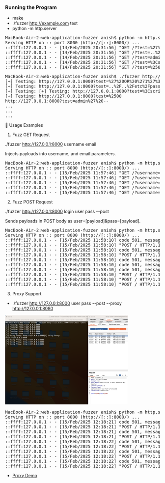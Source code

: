 ### Running the Program

- make
- ./fuzzer http://example.com test
- python -m http.server

<pre>
MacBook-Air-2:web-application-fuzzer anish$ python -m http.server
Serving HTTP on :: port 8000 (http://[::]:8000/) ...
::ffff:127.0.0.1 - - [14/Feb/2025 20:31:56] "GET /?test=%27%20OR%20%271%27%3D%271 HTTP/1.1" 200 -
::ffff:127.0.0.1 - - [14/Feb/2025 20:31:56] "GET /?test=..%2F..%2Fetc%2Fpasswd HTTP/1.1" 200 -
::ffff:127.0.0.1 - - [14/Feb/2025 20:31:56] "GET /?test=admin%27%20-- HTTP/1.1" 200 -
::ffff:127.0.0.1 - - [14/Feb/2025 20:31:56] "GET /?test=%3Cscript%3Ealert%28%27XSS%27%29%3C%2Fscript%3E HTTP/1.1" 200 -
::ffff:127.0.0.1 - - [14/Feb/2025 20:31:56] "GET /?test=%2500 HTTP/1.1" 200 -
</pre>


<pre>
MacBook-Air-2:web-application-fuzzer anish$ ./fuzzer http://127.0.0.1:8000 test
[+] Testing: http://127.0.0.1:8000?test=%27%20OR%20%271%27%3D%271
[+] Testing: http://127.0.0.1:8000?test=..%2F..%2Fetc%2Fpasswd
[+] Testing: [+] Testing: http://127.0.0.1:8000?test=%3Cscript%3Ealert%28%27XSS%27%29%3C%2Fscript%3E
[+] Testing: http://127.0.0.1:8000?test=%2500
http://127.0.0.1:8000?test=admin%27%20--
...
...
...
</pre>


🔨 Usage Examples

1. Fuzz GET Request

./fuzzer http://127.0.0.1:8000 username email

Injects payloads into username, and email parameters.

<pre>
MacBook-Air-2:web-application-fuzzer anish$ python -m http.server
Serving HTTP on :: port 8000 (http://[::]:8000/) ...
::ffff:127.0.0.1 - - [15/Feb/2025 11:57:46] "GET /?username=%3Cscript%3Ealert%28%27XSS%27%29%3C%2Fscript%3E&email=%3Cscript%3Ealert%28%27XSS%27%29%3C%2Fscript%3E HTTP/1.1" 200 -
::ffff:127.0.0.1 - - [15/Feb/2025 11:57:46] "GET /?username=admin%27%20--&email=admin%27%20-- HTTP/1.1" 200 -
::ffff:127.0.0.1 - - [15/Feb/2025 11:57:46] "GET /?username=%2500&email=%2500 HTTP/1.1" 200 -
::ffff:127.0.0.1 - - [15/Feb/2025 11:57:46] "GET /?username=..%2F..%2Fetc%2Fpasswd&email=..%2F..%2Fetc%2Fpasswd HTTP/1.1" 200 -
::ffff:127.0.0.1 - - [15/Feb/2025 11:57:46] "GET /?username=%27%20OR%20%271%27%3D%271&email=%27%20OR%20%271%27%3D%271 HTTP/1.1" 200 -
</pre>

2. Fuzz POST Request

./fuzzer http://127.0.0.1:8000 login user pass --post

Sends payloads in POST body as user=[payload]&pass=[payload].

<pre>
MacBook-Air-2:web-application-fuzzer anish$ python -m http.server
Serving HTTP on :: port 8000 (http://[::]:8000/) ...
::ffff:127.0.0.1 - - [15/Feb/2025 11:58:10] code 501, message Unsupported method ('POST')
::ffff:127.0.0.1 - - [15/Feb/2025 11:58:10] "POST / HTTP/1.1" 501 -
::ffff:127.0.0.1 - - [15/Feb/2025 11:58:10] code 501, message Unsupported method ('POST')
::ffff:127.0.0.1 - - [15/Feb/2025 11:58:10] "POST / HTTP/1.1" 501 -
::ffff:127.0.0.1 - - [15/Feb/2025 11:58:10] code 501, message Unsupported method ('POST')
::ffff:127.0.0.1 - - [15/Feb/2025 11:58:10] code 501, message Unsupported method ('POST')
::ffff:127.0.0.1 - - [15/Feb/2025 11:58:10] code 501, message Unsupported method ('POST')
::ffff:127.0.0.1 - - [15/Feb/2025 11:58:10] "POST / HTTP/1.1" 501 -
::ffff:127.0.0.1 - - [15/Feb/2025 11:58:10] "POST / HTTP/1.1" 501 -
::ffff:127.0.0.1 - - [15/Feb/2025 11:58:10] "POST / HTTP/1.1" 501 -
</pre>

3. Proxy Support

- ./fuzzer http://127.0.0.1:8000 user pass --post --proxy http://127.0.0.1:8080

<img src="./proxy.png" alt="drawing" width="400"/>

<pre>
MacBook-Air-2:web-application-fuzzer anish$ python -m http.server
Serving HTTP on :: port 8000 (http://[::]:8000/) ...
::ffff:127.0.0.1 - - [15/Feb/2025 12:18:21] code 501, message Unsupported method ('POST')
::ffff:127.0.0.1 - - [15/Feb/2025 12:18:21] "POST / HTTP/1.1" 501 -
::ffff:127.0.0.1 - - [15/Feb/2025 12:18:21] code 501, message Unsupported method ('POST')
::ffff:127.0.0.1 - - [15/Feb/2025 12:18:21] "POST / HTTP/1.1" 501 -
::ffff:127.0.0.1 - - [15/Feb/2025 12:18:22] code 501, message Unsupported method ('POST')
::ffff:127.0.0.1 - - [15/Feb/2025 12:18:22] "POST / HTTP/1.1" 501 -
::ffff:127.0.0.1 - - [15/Feb/2025 12:18:22] code 501, message Unsupported method ('POST')
::ffff:127.0.0.1 - - [15/Feb/2025 12:18:22] "POST / HTTP/1.1" 501 -
::ffff:127.0.0.1 - - [15/Feb/2025 12:18:22] code 501, message Unsupported method ('POST')
::ffff:127.0.0.1 - - [15/Feb/2025 12:18:22] "POST / HTTP/1.1" 501 -
</pre>


- <a href="https://github.com/anpa6841/web-application-fuzzer/blob/master/FuzzerProxyDemo.mov">Proxy Demo</a>

